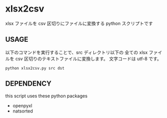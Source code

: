 # xlsx2csv
xlsx ファイルを csv 区切りにファイルに変換する python スクリプトです

## USAGE
以下のコマンドを実行することで、src ディレクトリ以下の 全ての xlsx ファイルを csv 区切りのテキストファイルに変換します。
文字コードは utf-8 です。

`python xlsx2csv.py src dst`

## DEPENDENCY
this script uses these python packages
- openpyxl
- natsorted
